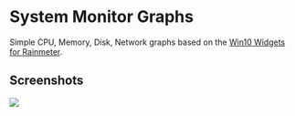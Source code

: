 # System Monitor Graphs

Simple CPU, Memory, Disk, Network graphs based on the [Win10 Widgets for Rainmeter](https://www.deviantart.com/tjmarkham/art/Win10-Widgets-619765834).

## Screenshots

![](https://i.imgur.com/abcd.png)

